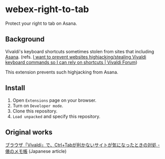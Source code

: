 # webex-right-to-tab

Protect your right to tab on Asana.

## Background

Vivaldi's keyboard shortcuts sometimes stolen from sites that including [Asana][2].
(refs. [I want to prevent websites highjacking/stealing Vivaldi keyboard commands so I can rely on shortcuts | Vivaldi Forum][1])

This extension prevents such highjacking from Asana.

## Install

1. Open `Extensions` page on your browser.
1. Turn on `Developer mode`.
1. Clone this repository.
1. `Load unpacked` and specify this repository.

## Original works

[ブラウザ「Vivaldi」で、Ctrl+Tabが利かないサイトが気になったときの対処 - 俵のメモ帳](https://tawara-memo.hatenablog.com/entry/2024/10/20/135716) (Japanese article)

[1]: https://forum.vivaldi.net/topic/38701/i-want-to-prevent-websites-highjacking-stealing-vivaldi-keyboard-commands-so-i-can-rely-on-shortcuts
[2]: https://app.asana.com/
